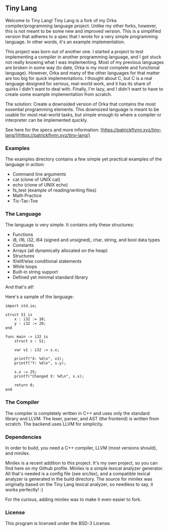 ## Tiny Lang

Welcome to Tiny Lang! Tiny Lang is a fork of my Orka compiler/programming language project. Unlike my other forks, however, this is not meant to be some new and improved version. This is a simplified version that adheres to a spec that I wrote for a very simple programming language. In other words, it's an example implementation.

This project was born out of another one. I started a project to test implementing a compiler in another programming language, and I got stuck not really knowing what I was implementing. Most of my previous languages are broken in some way (to date, Orka is my most complete and functional language). However, Orka and many of the other languages for that matter are too big for quick implementations. I thought about C, but C is a real language designed for serious, real-world work, and it has its share of quirks I didn't want to deal with. Finally, I'm lazy, and I didn't want to have to create some example implementation from scratch.

The solution: Create a downsided version of Orka that contains the most essential programming elements. This downsized language is meant to be usable for most real-world tasks, but simple enough to where a compiler or interpreter can be implemented quickly.

See here for the specs and more information: [https://patrickflynn.xyz/tiny-lang/](https://patrickflynn.xyz/tiny-lang/)

### Examples

The examples directory contains a few simple yet practical examples of the language in action:
* Command line arguments
* cat (clone of UNIX cat)
* echo (clone of UNIX echo)
* fs_test (example of reading/writing files)
* Math Practice
* Tic-Tac-Toe

### The Language

The language is very simple. It contains only these structures:
* Functions
* i8, i16, i32, i64 (signed and unsigned), char, string, and bool data types
* Constants
* Arrays (all dynamically allocated on the heap)
* Structures
* If/elif/else conditional statements
* While loops
* Built-in string support
* Defined yet minimal standard library

And that's all!

Here's a sample of the language:

```
import std.io;

struct S1 is
    x : i32 := 10;
    y : i32 := 20;
end

func main -> i32 is
    struct s : S1;

    var v1 : i32 := s.x;
    
    printf("X: %d\n", v1);
    printf("Y: %d\n", s.y);
    
    s.x := 25;
    printf("Changed X: %d\n", s.x);
    
    return 0;
end
```

### The Compiler

The compiler is completely written in C++ and uses only the standard library and LLVM. The lexer, parser, and AST (the frontend) is written from scratch. The backend uses LLVM for simplicity.


### Dependencies

In order to build, you need a C++ compiler, LLVM (most versions should), and minilex.

Minilex is a recent addition to this project. It's my own project, so you can find here on my Github profile. Minilex is a simple lexical analyzer generator. All that's needed is a config file (see src/lex), and a compatible lexical analyzer is generated in the build directory. The source for minilex was originally based on the Tiny Lang lexical analyzer, so needless to say, it works perfectly! :)

For the curious, adding minilex was to make it even easier to fork.

### License

This program is licensed under the BSD-3 License.

